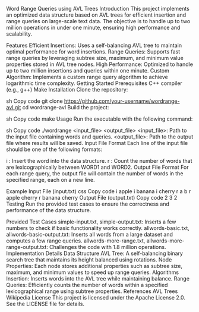 Word Range Queries using AVL Trees
Introduction
This project implements an optimized data structure based on AVL trees for efficient insertion and range queries on large-scale text data. The objective is to handle up to two million operations in under one minute, ensuring high performance and scalability.

Features
Efficient Insertions: Uses a self-balancing AVL tree to maintain optimal performance for word insertions.
Range Queries: Supports fast range queries by leveraging subtree size, maximum, and minimum value properties stored in AVL tree nodes.
High Performance: Optimized to handle up to two million insertions and queries within one minute.
Custom Algorithm: Implements a custom range query algorithm to achieve logarithmic time complexity.
Getting Started
Prerequisites
C++ compiler (e.g., g++)
Make
Installation
Clone the repository:

sh
Copy code
git clone https://github.com/your-username/wordrange-avl.git
cd wordrange-avl
Build the project:

sh
Copy code
make
Usage
Run the executable with the following command:

sh
Copy code
./wordrange <input_file> <output_file>
<input_file>: Path to the input file containing words and queries.
<output_file>: Path to the output file where results will be saved.
Input File Format
Each line of the input file should be one of the following formats:

i <WORD>: Insert the word into the data structure.
r <WORD1> <WORD2>: Count the number of words that are lexicographically between WORD1 and WORD2.
Output File Format
For each range query, the output file will contain the number of words in the specified range, each on a new line.

Example
Input File (input.txt)
css
Copy code
i apple
i banana
i cherry
r a b
r apple cherry
r banana cherry
Output File (output.txt)
Copy code
2
3
2
Testing
Run the provided test cases to ensure the correctness and performance of the data structure.

Provided Test Cases
simple-input.txt, simple-output.txt: Inserts a few numbers to check if basic functionality works correctly.
allwords-basic.txt, allwords-basic-output.txt: Inserts all words from a large dataset and computes a few range queries.
allwords-more-range.txt, allwords-more-range-output.txt: Challenges the code with 1.8 million operations.
Implementation Details
Data Structure
AVL Tree: A self-balancing binary search tree that maintains its height balanced using rotations.
Node Properties: Each node stores additional properties such as subtree size, maximum, and minimum values to speed up range queries.
Algorithms
Insertion: Inserts words into the AVL tree while maintaining balance.
Range Queries: Efficiently counts the number of words within a specified lexicographical range using subtree properties.
References
AVL Trees Wikipedia
License
This project is licensed under the Apache License 2.0. See the LICENSE file for details.

